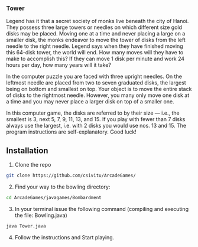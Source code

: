 ### Tower


Legend has it that a secret society of monks live beneath the city of Hanoi. They possess three large towers or needles on which different size gold disks may be placed. Moving one at a time and never placing a large on a smaller disk, the monks endeavor to move the tower of disks from the left needle to the right needle. Legend says when they have finished moving this 64-disk tower, the world will end. How many moves will they have to make to accomplish this? If they can move 1 disk per minute and work 24 hours per day, how many years will it take?

In the computer puzzle you are faced with three upright needles. On the leftmost needle are placed from two to seven graduated disks, the largest being on bottom and smallest on top. Your object is to move the entire stack of disks to the rightmost needle. However, you many only move one disk at a time and you may never place a larger disk on top of a smaller one.

In this computer game, the disks are referred to by their size — i.e., the smallest is 3, next 5, 7, 9, 11, 13, and 15. If you play with fewer than 7 disks always use the largest, i.e. with 2 disks you would use nos. 13 and 15. The program instructions are self-explanatory. Good luck!

## Installation

1. Clone the repo
```sh
git clone https://github.com/csivitu/ArcadeGames/
```

2. Find your way to the bowling directory:
```sh
cd ArcadeGames/javagames/Bombardment
```
3. In your terminal issue the following command (compiling and executing the file: Bowling.java)
```sh
java Tower.java

```
4. Follow the instructions and Start playing.